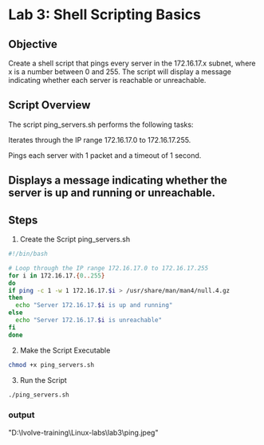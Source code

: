 # Lab 3: Shell Scripting Basics
## Objective
Create a shell script that pings every server in the 172.16.17.x subnet, where x is a number between 0 and 255. The script will display a message indicating whether each server is reachable or unreachable.

## Script Overview
The script ping_servers.sh performs the following tasks:

Iterates through the IP range 172.16.17.0 to 172.16.17.255.

Pings each server with 1 packet and a timeout of 1 second.

Displays a message indicating whether the server is up and running or unreachable.
---

## Steps
1. Create the Script ping_servers.sh
```bash
#!/bin/bash

# Loop through the IP range 172.16.17.0 to 172.16.17.255
for i in 172.16.17.{0..255}
do
if ping -c 1 -w 1 172.16.17.$i > /usr/share/man/man4/null.4.gz
then
  echo "Server 172.16.17.$i is up and running"
else
  echo "Server 172.16.17.$i is unreachable"
fi
done
```
2. Make the Script Executable
```bash
chmod +x ping_servers.sh
```
3. Run the Script
```bash
./ping_servers.sh
```
### output 
"D:\Ivolve-training\Linux-labs\lab3\ping.jpeg"
